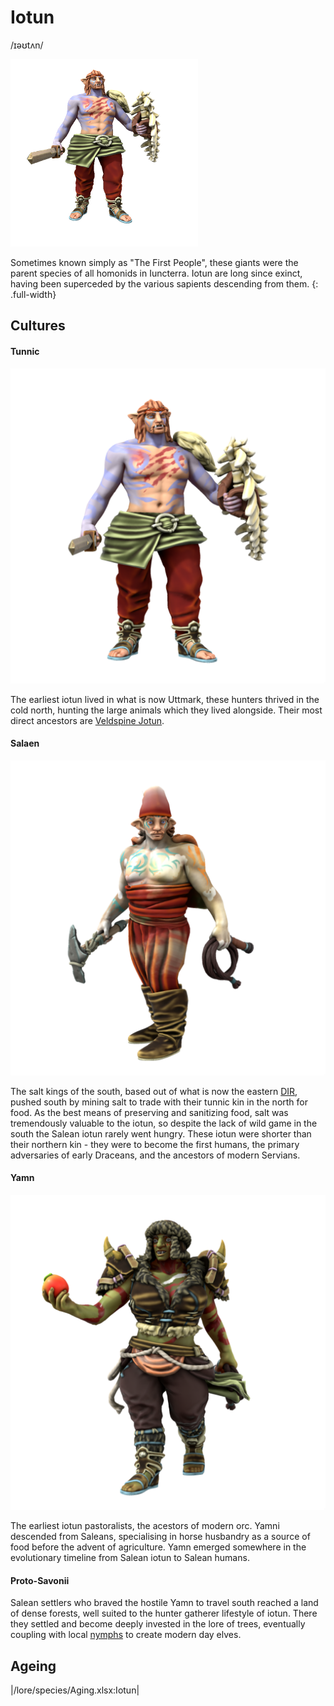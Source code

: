 # Iotun
/ɪəʊtʌn/

![](iotun.png)

Sometimes known simply as "The First People", these giants were the parent species of all homonids in Iuncterra. Iotun are long since exinct, having been superceded by the various sapients descending from them.
{: .full-width}

## Cultures

#### Tunnic
![](iotun-tunnic.png)

The earliest iotun lived in what is now Uttmark, these hunters thrived in the cold north, hunting the large animals which they lived alongside. Their most direct ancestors are [Veldspine Jotun](/lore/species/jotun#veldspine-jotun).

#### Salaen
![](iotun-salean.png)

The salt kings of the south, based out of what is now the eastern [DIR](/places/dracean_intercoastal_republic), pushed south by mining salt to trade with their tunnic kin in the north for food. As the best means of preserving and sanitizing food, salt was tremendously valuable to the iotun, so despite the lack of wild game in the south the Salean iotun rarely went hungry. These iotun were shorter than their northern kin - they were to become the first humans, the primary adversaries of early Draceans, and the ancestors of modern Servians.

#### Yamn
![](iotun-yamn.png)

The earliest iotun pastoralists, the acestors of modern orc. Yamni descended from Saleans, specialising in horse husbandry as a source of food before the advent of agriculture. Yamn emerged somewhere in the evolutionary timeline from Salean iotun to Salean humans.

#### Proto-Savonii
Salean settlers who braved the hostile Yamn to travel south reached a land of dense forests, well suited to the hunter gatherer lifestyle of iotun. There they settled and become deeply invested in the lore of trees, eventually coupling with local [nymphs](/lore/cosmology/deigen/nymph) to create modern day elves.

## Ageing
|/lore/species/Aging.xlsx:Iotun|